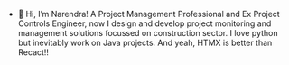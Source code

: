 - 👋 Hi, I’m Narendra!
A Project Management Professional and Ex Project Controls Engineer, now I design and develop project monitoring and management solutions focussed on construction sector.
I love python but inevitably work on Java projects.
And yeah, HTMX is better than Recact!!

<!---
narendravk/narendravk is a ✨ special ✨ repository because its `README.md` (this file) appears on your GitHub profile.
You can click the Preview link to take a look at your changes.
--->
